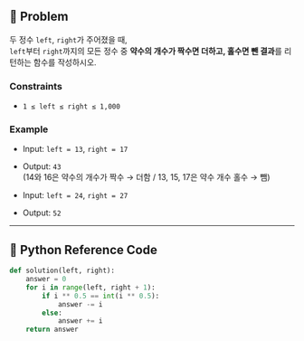 ## 🧠 Problem
두 정수 `left`, `right`가 주어졌을 때,  
`left`부터 `right`까지의 모든 정수 중 **약수의 개수가 짝수면 더하고, 홀수면 뺀 결과**를 리턴하는 함수를 작성하시오.

### Constraints
- `1 ≤ left ≤ right ≤ 1,000`

### Example
- Input: `left = 13`, `right = 17`  
- Output: `43`  
  (14와 16은 약수의 개수가 짝수 → 더함 / 13, 15, 17은 약수 개수 홀수 → 뺌)

- Input: `left = 24`, `right = 27`  
- Output: `52`

---

## 🐍 Python Reference Code

```python
def solution(left, right):
    answer = 0
    for i in range(left, right + 1):
        if i ** 0.5 == int(i ** 0.5):
            answer -= i
        else:
            answer += i
    return answer
```
